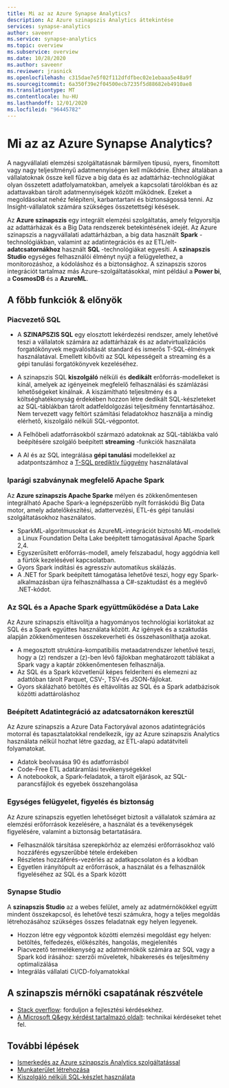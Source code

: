 ```yaml
---
title: Mi az az Azure Synapse Analytics?
description: Az Azure szinapszis Analytics áttekintése
services: synapse-analytics
author: saveenr
ms.service: synapse-analytics
ms.topic: overview
ms.subservice: overview
ms.date: 10/28/2020
ms.author: saveenr
ms.reviewer: jrasnick
ms.openlocfilehash: c315dae7e5f02f112dfdfbec02e1ebaaa5e48a9f
ms.sourcegitcommit: 6a350f39e2f04500ecb7235f5d88682eb4910ae8
ms.translationtype: MT
ms.contentlocale: hu-HU
ms.lasthandoff: 12/01/2020
ms.locfileid: "96445782"
---
```

# <a name="what-is-azure-synapse-analytics"></a>Mi az az Azure Synapse Analytics?

A nagyvállalati elemzési szolgáltatásnak bármilyen típusú, nyers, finomított vagy nagy teljesítményű adatmennyiségen kell működnie. Ehhez általában a vállalatoknak össze kell fűzve a big data és az adattárház-technológiákat olyan összetett adatfolyamatokban, amelyek a kapcsolati tárolókban és az adattavakban tárolt adatmennyiségek között működnek. Ezeket a megoldásokat nehéz felépíteni, karbantartani és biztonságossá tenni. Az Insight-vállalatok számára szükséges összetettségi késések.

Az **Azure szinapszis** egy integrált elemzési szolgáltatás, amely felgyorsítja az adattárházak és a Big Data rendszerek betekintésének idejét. Az Azure szinapszis a nagyvállalati adattárházban, a big data használt **Spark** -technológiákban, valamint az adatintegrációs és az ETL/elt- **adatcsatornákhoz** használt **SQL** -technológiákat egyesíti. A **szinapszis Studio** egységes felhasználói élményt nyújt a felügyelethez, a monitorozáshoz, a kódoláshoz és a biztonsághoz. A szinapszis szoros integrációt tartalmaz más Azure-szolgáltatásokkal, mint például a **Power bi**, a **CosmosDB** és a **AzureML**.

## <a name="key-features--benefits"></a>A főbb funkciók & előnyök

### <a name="industry-leading-sql"></a>Piacvezető SQL

* A **SZINAPSZIS SQL** egy elosztott lekérdezési rendszer, amely lehetővé teszi a vállalatok számára az adattárházak és az adatvirtualizációs forgatókönyvek megvalósítását standard és ismerős T-SQL-élmények használatával. Emellett kibővíti az SQL képességeit a streaming és a gépi tanulási forgatókönyvek kezeléséhez.

* A szinapszis SQL **kiszolgáló** nélküli és **dedikált** erőforrás-modelleket is kínál, amelyek az igényeinek megfelelő felhasználási és számlázási lehetőségeket kínálnak. A kiszámítható teljesítmény és a költséghatékonyság érdekében hozzon létre dedikált SQL-készleteket az SQL-táblákban tárolt adatfeldolgozási teljesítmény fenntartásához. Nem tervezett vagy feltört számítási feladatokhoz használja a mindig elérhető, kiszolgáló nélküli SQL-végpontot.
* A Felhőbeli adatforrásokból származó adatoknak az SQL-táblákba való beépítésére szolgáló beépített **streaming** -funkciók használata
* A AI és az SQL integrálása **gépi tanulási** modellekkel az adatpontszámhoz a [T-SQL prediktív függvény](https://docs.microsoft.com/sql/t-sql/queries/predict-transact-sql?view=azure-sqldw-latest) használatával

### <a name="industry-standard-apache-spark"></a>Iparági szabványnak megfelelő Apache Spark

Az **Azure szinapszis Apache Sparke** mélyen és zökkenőmentesen integrálható Apache Spark-a legnépszerűbb nyílt forráskódú Big Data motor, amely adatelőkészítési, adattervezési, ETL-és gépi tanulási szolgáltatásokhoz használatos.

* SparkML-algoritmusokat és AzureML-integrációt biztosító ML-modellek a Linux Foundation Delta Lake beépített támogatásával Apache Spark 2,4.
* Egyszerűsített erőforrás-modell, amely felszabadul, hogy aggódnia kell a fürtök kezelésével kapcsolatban.
* Gyors Spark indítási és agresszív automatikus skálázás.
* A .NET for Spark beépített támogatása lehetővé teszi, hogy egy Spark-alkalmazásban újra felhasználhassa a C#-szaktudást és a meglévő .NET-kódot.

### <a name="interop-of-sql-and-apache-spark-on-your-data-lake"></a>Az SQL és a Apache Spark együttműködése a Data Lake

Az Azure szinapszis eltávolítja a hagyományos technológiai korlátokat az SQL és a Spark együttes használata között. Az igények és a szaktudás alapján zökkenőmentesen összekeverheti és összehasonlíthatja azokat.

* A megosztott struktúra-kompatibilis metaadatrendszer lehetővé teszi, hogy a (z) rendszer a (z)-ben lévő fájlokban meghatározott táblákat a Spark vagy a kaptár zökkenőmentesen felhasználja.
* Az SQL és a Spark közvetlenül képes felderíteni és elemezni az adattóban tárolt Parquet, CSV-, TSV-és JSON-fájlokat.
* Gyors skálázható betöltés és eltávolítás az SQL és a Spark adatbázisok közötti adattároláshoz

### <a name="built-in-data-integration-via-pipelines"></a>Beépített Adatintegráció az adatcsatornákon keresztül

Az Azure szinapszis a Azure Data Factoryával azonos adatintegrációs motorral és tapasztalatokkal rendelkezik, így az Azure szinapszis Analytics használata nélkül hozhat létre gazdag, az ETL-alapú adatátviteli folyamatokat.

* Adatok beolvasása 90 és adatforrásból
* Code-Free ETL adatáramlási tevékenységekkel
* A notebookok, a Spark-feladatok, a tárolt eljárások, az SQL-parancsfájlok és egyebek összehangolása

### <a name="unified-management-monitoring-and-security"></a>Egységes felügyelet, figyelés és biztonság

Az Azure szinapszis egyetlen lehetőséget biztosít a vállalatok számára az elemzési erőforrások kezelésére, a használat és a tevékenységek figyelésére, valamint a biztonság betartatására.

* Felhasználók társítása szerepkörhöz az elemzési erőforrásokhoz való hozzáférés egyszerűbbé tétele érdekében
* Részletes hozzáférés-vezérlés az adatkapcsolaton és a kódban
* Egyetlen irányítópult az erőforrások, a használat és a felhasználók figyeléséhez az SQL és a Spark között

### <a name="synapse-studio"></a>Synapse Studio

A **szinapszis Studio** az a webes felület, amely az adatmérnökökkel együtt mindent összekapcsol, és lehetővé teszi számukra, hogy a teljes megoldás létrehozásához szükséges összes feladatnak egy helyen legyenek.

* Hozzon létre egy végpontok közötti elemzési megoldást egy helyen: betöltés, felfedezés, előkészítés, hangolás, megjelenítés
* Piacvezető termelékenység az adatmérnökök számára az SQL vagy a Spark kód írásához: szerzői műveletek, hibakeresés és teljesítmény optimalizálása
* Integrálás vállalati CI/CD-folyamatokkal

## <a name="engage-with-the-synapse-engineering-team"></a>A szinapszis mérnöki csapatának részvétele

- [Stack overflow](https://stackoverflow.com/questions/tagged/azure-synapse): forduljon a fejlesztési kérdésekhez.
- [A Microsoft Q&egy kérdést tartalmazó oldalt](https://docs.microsoft.com/answers/topics/azure-synapse-analytics.html): technikai kérdéseket tehet fel.

## <a name="next-steps"></a>További lépések

* [Ismerkedés az Azure szinapszis Analytics szolgáltatással](get-started.md)
* [Munkaterület létrehozása](quickstart-create-workspace.md)
* [Kiszolgáló nélküli SQL-készlet használata](quickstart-sql-on-demand.md)
